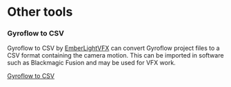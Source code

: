 # Other tools

### Gyroflow to CSV <a href="#gyroflow-to-csv" id="gyroflow-to-csv"></a>

Gyroflow to CSV by [EmberLightVFX](https://github.com/EmberLightVFX) can convert Gyroflow project files to a CSV format containing the camera motion. This can be imported in software such as Blackmagic Fusion and may be used for VFX work.

[Gyroflow to CSV](https://github.com/EmberLightVFX/GyroFlow-to-CSV)

